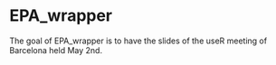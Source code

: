 
# EPA_wrapper

<!-- badges: start -->
<!-- badges: end -->

The goal of EPA_wrapper is to have the slides of the useR meeting of Barcelona held May 2nd.

